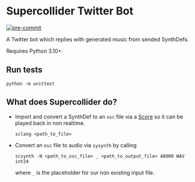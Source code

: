 # Supercollider Twitter Bot

[![pre-commit](https://github.com/capital-G/sc-twitter-bot/actions/workflows/pre-commit.yml/badge.svg)](https://github.com/capital-G/sc-twitter-bot/actions/workflows/pre-commit.yml)

A Twitter bot which replies with generated music from sended SynthDefs.

Requires Python 3.10+.

## Run tests

```shell
python -m unittest
```

## What does Supercollider do?

* Import and convert a SynthDef to an `osc` file via a [Score](https://doc.sccode.org/Classes/Score.html)
  so it can be played back in non realtime.

  ```shell
  sclang <path_to_file>
  ```

* Convert an `osc` file to audio via `sysynth` by calling

  ```shell
  scsynth -N <path_to_osc_file> _ <path_to_output_file> 48000 WAV int24
  ```

  where `_` is the placeholder for our non existing input file.
